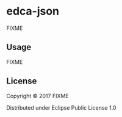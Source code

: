 # edca-json

FIXME

## Usage

FIXME

## License

Copyright © 2017 FIXME

Distributed under Eclipse Public License 1.0
